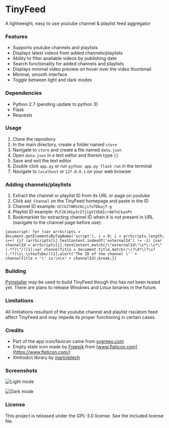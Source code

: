 # TinyFeed
A lightweight, easy to use youtube channel & playlist feed aggregator

### Features
- Supports youtube channels and playlists
- Displays latest videos from added channels/playlists
- Ability to filter available videos by publishing date
- Search functionality for added channels and playlists
- Displays minimal video preview on hover over the video thumbnail
- Minimal, smooth interface
- Toggle between light and dark modes

### Dependencies
- Python 2.7 (pending update to python 3)
- Flask
- Requests

### Usage
1. Clone the repository
2. In the main directory, create a folder named `store`
3. Navigate to `store` and create a file named `data.json`
4. Open `data.json` in a text editor and therein type `{}`
5. Save and exit the text editor
6. Double click `app.py` or run `python app.py flask run` in the terminal
7. Navigate to `localhost` or `127.0.0.1` on your web browser

### Adding channels/playlists
1. Extract the channel or playlist ID from its URL or page on youtube
2. Click `Add Channel` on the TinyFeed homepage and paste in the ID
3. Channel ID example: `UCtkZ7ARSt6LjifuTDkajT-g`
4. Playlist ID example: `PLF2KJ6Gy3cZ7jCgV1VEAIcr867nCkynPn`
5. Bookmarklet for extracting channel ID when it is not present in URL (navigate to the channel page before use):
```
javascript: for (var arrScripts = document.getElementsByTagName('script'), i = 0; i < arrScripts.length; i++) {if (arrScripts[i].textContent.indexOf('externalId') != -1) {var channelId = arrScripts[i].textContent.match(/\"externalId\"\s*\:\s*\"(.*?)\"/)[1];var channelTitle = document.title.match(/\(?\d*\)?\s?(.*?)\s\-\sYouTube/)[1];alert('The ID of the channel \'' + channelTitle + '\' is:\n\n' + channelId);break;}}
```

### Building
[Pyinstaller](https://www.pyinstaller.org/) may be used to build TinyFeed though this has not been tested yet. There are plans to release Windows and Linux binaries in the future.

### Limitations
All limitations resultant of the youtube channel and playlist rss/atom feed affect TinyFeed and may impede its proper functioning in certain cases.

### Credits
- Part of the app icon/favicon came from [svgrepo.com](https://www.svgrepo.com)
- Empty state icon made by [Freepik](https://www.freepik.com) from [www.flaticon.com](https://www.flaticon.com/)
- Xmltodict library by [martinblech](https://github.com/martinblech/xmltodict)

### Screenshots
![Light mode](https://i.imgur.com/yaPmHrC.png)

![Dark mode](https://i.imgur.com/9yQm785.png)

### License
This project is released under the GPL-3.0 license. See the included license file.